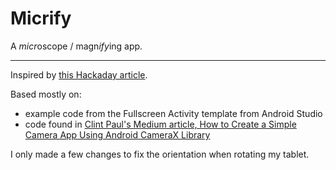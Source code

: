 Micrify
=======

A *micr*oscope / magn*ify*ing app.

----

Inspired by [this Hackaday article][].

[this Hackaday article]: https://hackaday.com/2021/08/11/practical-print-makes-ipad-a-magnificent-eye-piece/

Based mostly on:
- example code from the Fullscreen Activity template from Android Studio
- code found in [Clint Paul's Medium article, How to Create a Simple Camera App Using Android CameraX Library][camerax-article]

[camerax-article]: https://medium.com/swlh/how-to-create-a-simple-camera-app-using-android-camerax-library-7367778498e0

I only made a few changes to fix the orientation when rotating my tablet.